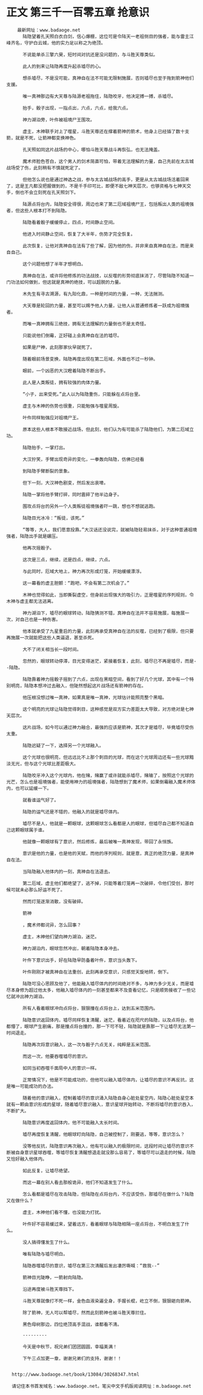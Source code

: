 # 正文 第三千一百零五章 抢意识
        最新网址：www.badaoge.net
          陆隐望着孔天照白衣白剑，信心爆棚，这位可是令陆天一老祖侧目的强者，能与雷主江峰齐名，守护白云城，他的实力足以称之为绝顶。
      
          不说能单杀三擎六昊，短时间对抗还是没问题的，与斗胜天尊类似。
      
          此人的到来让陆隐再度升起杀墟尽的心。
      
          想杀墟尽，不是没可能，真神自在法不可能无限制施展，否则墟尽也至于拖到箭神他们支援。
      
          唯一真神那边有大天尊与陆源老祖拖住，陆隐咬牙，他决定搏一搏，杀墟尽。
      
          抬手，骰子出现，一指点出，六点，六点，给我六点。
      
          神力湖泊旁，叶仵被祖境尸王围攻。
      
          虚主，木神联手对上了噬星，斗胜天尊还在撑着箭神的箭术，他身上已经插了数十支箭，就是不死，让箭神都变换神色。
      
          孔天照如同这片战场的中心，哪怕斗胜天尊战斗再恢弘，也无法掩盖。
      
          魔术师脸色苍白，这个男人的剑术简直可怕，带着无法理解的力量，自己先前在太古城战场受了伤，此刻稍有不慎就死定了。
      
          但他怎么说也是通过神选之战，参与太古城战场的高手，更是从太古城战场活着回来了，这是王凡都没把握做到的，不是千手印可比，即便不敌七神天层次，也够资格与七神天交手，倒也不会立刻死在孔天照剑下。
      
          陆源点将台内，陆隐安全得很，周边也来了第二厄域祖境尸王，包括叛出人类的祖境强者，但这些人根本打不到陆隐。
      
          陆隐看着骰子缓缓停止，四点，时间静止空间。
      
          他进入时间静止空间，恢复了大半年，伤势才完全恢复。
      
          此次恢复，让他对真神自在法有了些了解，因为他的伤，并非来自真神自在法，而是来自自己。
      
          这个问题他想了半年才想明白。
      
          真神自在法，或许将他修炼的功法战技，以反噬的形势彻底抹消了，尽管陆隐不知道一门功法如何做到，但这就是真神的绝技，可以超脱的力量。
      
          木先生有寻古溯源，有九阳化鼎，一种是时间的力量，一种，无法揣测。
      
          大天尊是轮回的力量，甚至可以赐予他人力量，让他人从普通修炼者一跃成为祖境强者。
      
          而唯一真神拥有三绝技，拥有无法理解的力量倒也不是太奇怪。
      
          只能说他们倒霉，正好碰上会真神自在法的墟尽。
      
          如果是尸神，此刻那家伙早就死了。
      
          随着眼前场景变换，陆隐再度出现在第二厄域，外面也不过一秒钟。
      
          眼前，一个凶恶的大汉瞪着陆隐不断出手。
      
          此人是人类叛徒，拥有较强的肉体力量。
      
          “小子，出来受死。”此人以为陆隐重伤，只能躲在点将台里。
      
          虚主与木神的伤势也很重，只能勉强与噬星周旋。
      
          叶仵同样勉强应对祖境尸王。
      
          原本这些人根本不敢接近战场，但此刻，他们认为有可能杀了陆隐他们，为第二厄域立功。
      
          陆隐抬手，一掌打出。
      
          大汉狞笑，手臂出现奇异的变化，一拳轰向陆隐，仿佛已经看
      
          到陆隐手臂断裂的景象。
      
          但下一刻，大汉神色剧变，然后发出哀嚎。
      
          陆隐一掌将他手臂打碎，同时震碎了他半边身子。
      
          围攻点将台的另外一个人类叛徒祖境强者吓一跳，想也不想就逃跑。
      
          陆隐目光冰冷：“叛徒，该死。”
      
          “等等，大人，我们愿意投靠。”大汉话还没说完，就被陆隐轻易抹杀，对于这种普通祖境强者，陆隐出手就是碾压。
      
          他再次摇骰子。
      
          这次是三点，继续，还是四点，继续，六点。
      
          与此同时，厄域大地上，神力再次形成灯笼，开始缓缓漂浮。
      
          这一幕看的虚主胆颤：“跑吧，不会有第二次机会了。”
      
          木神也觉得如此，当即撕裂虚空，但身前出现强大的吸引力，正是噬星的序列规则，令木神与虚主都无法逃离。
      
          神力湖泊下，墟尽的眼球转动，陆隐猜测不错，真神自在法并不容易施展，每施展一次，对自己也是一种伤害。
      
          他本就承受了九星重启的力量，此刻再承受真神自在法的反噬，已经到了极限，但只要再施展一次就能把这些人类逼退，甚至杀死。
      
          大不了闭关相当长一段时间。
      
          忽然的，眼球转动停滞，目光变得迷茫，紧接着恢复，此刻，墟尽已不再是墟尽，而是--陆隐。
      
          陆隐靠着神力摇骰子摇到了六点，出现在黑暗空间，看到了好几个光球，其中有一个特别明亮，陆隐本想冲过去融入，但陡然想起这片战场还有箭神的存在。
      
          他压根没想过唯一真神，如果真是唯一真神，光球估计能照亮整个黑暗。
      
          这个明亮的光球让陆隐觉得刺目，这种感觉是双方实力差距太大导致，对方绝对是七神天层次。
      
          这片战场，如今可以通过神力融合，最强的应该是箭神，其次才是墟尽，毕竟墟尽受伤太重。
      
          陆隐迟疑了一下，选择另一个光球融入。
      
          这个光球也很明亮，但远远比不上那个刺目的光球，而在这个光球周边还有一些光球黯淡无光，但与这个光球比差距极大。
      
          陆隐咬牙冲入这个光球内，他在赌，赌赢了或许就能杀墟尽，赌输了，按照这个光球的光芒，怎么也是祖境强者，能使用神力的祖境强者，陆隐想到了魔术师，如果倒霉融入魔术师体内，也可以延缓一下。
      
          就看谁运气好了。
      
          陆隐的运气还是不错的，他融入的就是墟尽体内。
      
          墟尽不是人，他就是一颗眼球，这颗眼球怎么看都是人的眼球，但墟尽自己都不知道自己这颗眼球属于谁。
      
          他就像一颗眼球有了意识，然后修炼，最后被唯一真神发现，带回了永恒族。
      
          意识是他的力量，也是他的天赋，而他的序列规则，就是意，真正的绝顶力量，是真神自在法。
      
          当陆隐融入他体内的一刻，真神自在法退去。
      
          第二厄域，虚主他们都绝望了，逃不掉，只能等着灯笼再一次破碎，令他们受创，那时候可就未必那么好运不死了。
      
          然而灯笼逐渐消散，没有破碎。
      
          箭神
      
          ，魔术师都诧异，怎么回事？
      
          虚主，木神他们望向神力湖泊，迷茫。
      
          神力湖泊内，眼球忽然冲出，朝着陆隐本身冲去。
      
          叶仵下意识出手，好在陆隐早防备着叶仵，意识当头轰下。
      
          叶仵刚刚才被真神自在法重创，此刻再承受意识，只感觉天旋地转，倒下。
      
          陆隐可没心思顾及他了，他能融入墟尽体内的时间绝对不多，与神力多少无关，而是墟尽本身修为超过他太多，他融入墟尽体内的一刻甚至都来不及查看记忆，只是顺势接收了一些记忆就冲出神力湖泊。
      
          所有人看着眼球冲向点将台，狠狠撞在点将台上，达到五米范围内。
      
          陆隐意识返回体内，墟尽同样恢复清醒，迷茫，看着近在咫尺的陆隐，以及点将台，他都懵了，眼球产生剧痛，那是撞点将台撞的，那一下可不轻，陆隐就是靠那一下让墟尽无法第一时间退走。
      
          陆隐再次将意识融入，这一次与骰子六点无关，纯粹是五米范围。
      
          而这一次，他要吞噬墟尽的意识。
      
          如同当初吞噬千面局中人的意识一样。
      
          正常情况下，他是不可能成功的，但他可以融入墟尽体内，让墟尽的意识不再反抗，这是唯一可能成功的办法。
      
          随着他的意识融入，控制着墟尽的意识涌入陆隐自身心脏处星空内，陆隐心脏处星空本就有一颗由意识形成的星球，随着墟尽意识融入，意识星球开始转动，不断将墟尽的意识吞入，不断扩大。
      
          陆隐意识再度返回体内，他不可能融入太长时间。
      
          墟尽再度恢复清醒，他眼球盯向陆隐，自己被控制了，刚要逃，等等，意识怎么？
      
          没等他反抗，陆隐意识再次融入，他有可以融入的极限时间，这段时间让墟尽的意识不断被自身意识星球吞噬，等墟尽恢复清醒想退走就没那么容易了，等墟尽可以退走的时候，陆隐又恰好融入他体内。
      
          如此反复，让墟尽绝望。
      
          而这一幕在别人看去那般诡异，他们不知道发生了什么。
      
          怎么看都是墟尽在攻击陆隐，但陆隐在点将台内，不应该受伤，那墟尽在做什么？陆隐又在做什么？
      
          虚主，木神他们看不懂，也没能力打扰。
      
          叶仵好不容易缓过来，望着远方，看着眼球与陆隐相隔一座点将台，不明白发生了什么。
      
          没人搞得懂发生了什么。
      
          唯有陆隐与墟尽明白。
      
          陆隐吞噬墟尽的意识，墟尽在第三次清醒后发出凄厉嘶喊：“救我--”
      
          箭神目光陡睁，一箭射向陆隐。
      
          沿途再度被斗胜天尊挡下。
      
          斗胜天尊就像打不死一样，金色血液染遍全身，手握长棍，屹立不倒，狠狠砸向箭神。
      
          除了箭神，无人可以帮墟尽，然而此刻箭神也被斗胜天尊拦住。
      
          黑色母树那边，四位绝顶高手混战，谁都看不清。
      
          ---------
      
          今天是中秋节，祝兄弟们团团圆圆，幸福美满！
      
          下午三点加更一章，谢谢兄弟们的支持，谢谢！！
      
      
      http://www.badaoge.net/book/13084/30268347.html
      
      请记住本书首发域名：www.badaoge.net。笔尖中文手机版阅读网址：m.badaoge.net